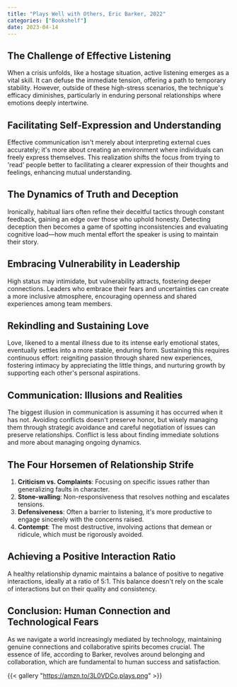 ```yaml
---
title: "Plays Well with Others, Eric Barker, 2022"
categories: ["Bookshelf"]
date: 2023-04-14
---
```


## The Challenge of Effective Listening

When a crisis unfolds, like a hostage situation, active listening emerges as a vital skill. It can defuse the immediate tension, offering a path to temporary stability. However, outside of these high-stress scenarios, the technique's efficacy diminishes, particularly in enduring personal relationships where emotions deeply intertwine.

## Facilitating Self-Expression and Understanding

Effective communication isn't merely about interpreting external cues accurately; it's more about creating an environment where individuals can freely express themselves. This realization shifts the focus from trying to 'read' people better to facilitating a clearer expression of their thoughts and feelings, enhancing mutual understanding.

## The Dynamics of Truth and Deception

Ironically, habitual liars often refine their deceitful tactics through constant feedback, gaining an edge over those who uphold honesty. Detecting deception then becomes a game of spotting inconsistencies and evaluating cognitive load—how much mental effort the speaker is using to maintain their story.

## Embracing Vulnerability in Leadership

High status may intimidate, but vulnerability attracts, fostering deeper connections. Leaders who embrace their fears and uncertainties can create a more inclusive atmosphere, encouraging openness and shared experiences among team members.

## Rekindling and Sustaining Love

Love, likened to a mental illness due to its intense early emotional states, eventually settles into a more stable, enduring form. Sustaining this requires continuous effort: reigniting passion through shared new experiences, fostering intimacy by appreciating the little things, and nurturing growth by supporting each other's personal aspirations.

## Communication: Illusions and Realities

The biggest illusion in communication is assuming it has occurred when it has not. Avoiding conflicts doesn't preserve honor, but wisely managing them through strategic avoidance and careful negotiation of issues can preserve relationships. Conflict is less about finding immediate solutions and more about managing ongoing dynamics.

## The Four Horsemen of Relationship Strife

1. **Criticism vs. Complaints**: Focusing on specific issues rather than generalizing faults in character.
2. **Stone-walling**: Non-responsiveness that resolves nothing and escalates tensions.
3. **Defensiveness**: Often a barrier to listening, it's more productive to engage sincerely with the concerns raised.
4. **Contempt**: The most destructive, involving actions that demean or ridicule, which must be rigorously avoided.

## Achieving a Positive Interaction Ratio

A healthy relationship dynamic maintains a balance of positive to negative interactions, ideally at a ratio of 5:1. This balance doesn't rely on the scale of interactions but on their quality and consistency.

## Conclusion: Human Connection and Technological Fears

As we navigate a world increasingly mediated by technology, maintaining genuine connections and collaborative spirits becomes crucial. The essence of life, according to Barker, revolves around belonging and collaboration, which are fundamental to human success and satisfaction.

{{< gallery "https://amzn.to/3L0VDCo,plays.png" >}}
